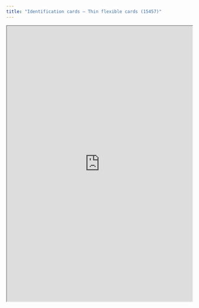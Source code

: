 ```yaml
---
title: "Identification cards – Thin flexible cards (15457)"
---
```



<iframe height="750" width="100%" src="https://ewelton.github.io/ktest/wiki.html#Identification%20cards%20%E2%80%93%20Thin%20flexible%20cards%20(15457)"></iframe>
